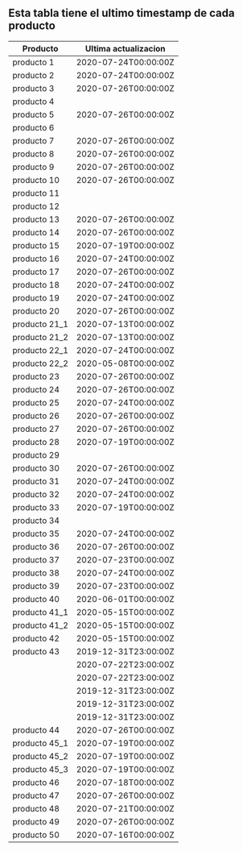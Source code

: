 ## Esta tabla tiene el ultimo timestamp de cada producto
|Producto|Ultima actualizacion |
|------ |------ |
|producto 1|2020-07-24T00:00:00Z|
|producto 2|2020-07-24T00:00:00Z|
|producto 3|2020-07-26T00:00:00Z|
|producto 4|
|producto 5|2020-07-26T00:00:00Z|
|producto 6|
|producto 7|2020-07-26T00:00:00Z|
|producto 8|2020-07-26T00:00:00Z|
|producto 9|2020-07-26T00:00:00Z|
|producto 10|2020-07-26T00:00:00Z|
|producto 11|
|producto 12|
|producto 13|2020-07-26T00:00:00Z|
|producto 14|2020-07-26T00:00:00Z|
|producto 15|2020-07-19T00:00:00Z|
|producto 16|2020-07-24T00:00:00Z|
|producto 17|2020-07-26T00:00:00Z|
|producto 18|2020-07-24T00:00:00Z|
|producto 19|2020-07-24T00:00:00Z|
|producto 20|2020-07-26T00:00:00Z|
|producto 21_1|2020-07-13T00:00:00Z|
|producto 21_2|2020-07-13T00:00:00Z|
|producto 22_1|2020-07-24T00:00:00Z|
|producto 22_2|2020-05-08T00:00:00Z|
|producto 23|2020-07-26T00:00:00Z|
|producto 24|2020-07-26T00:00:00Z|
|producto 25|2020-07-24T00:00:00Z|
|producto 26|2020-07-26T00:00:00Z|
|producto 27|2020-07-26T00:00:00Z|
|producto 28|2020-07-19T00:00:00Z|
|producto 29|
|producto 30|2020-07-26T00:00:00Z|
|producto 31|2020-07-24T00:00:00Z|
|producto 32|2020-07-24T00:00:00Z|
|producto 33|2020-07-19T00:00:00Z|
|producto 34|
|producto 35|2020-07-24T00:00:00Z|
|producto 36|2020-07-26T00:00:00Z|
|producto 37|2020-07-23T00:00:00Z|
|producto 38|2020-07-24T00:00:00Z|
|producto 39|2020-07-23T00:00:00Z|
|producto 40|2020-06-01T00:00:00Z|
|producto 41_1|2020-05-15T00:00:00Z|
|producto 41_2|2020-05-15T00:00:00Z|
|producto 42|2020-05-15T00:00:00Z|
|producto 43|2019-12-31T23:00:00Z|
| |2020-07-22T23:00:00Z|
| |2020-07-22T23:00:00Z|
| |2019-12-31T23:00:00Z|
| |2019-12-31T23:00:00Z|
| |2019-12-31T23:00:00Z|
|producto 44|2020-07-26T00:00:00Z|
|producto 45_1|2020-07-19T00:00:00Z|
|producto 45_2|2020-07-19T00:00:00Z|
|producto 45_3|2020-07-19T00:00:00Z|
|producto 46|2020-07-18T00:00:00Z|
|producto 47|2020-07-26T00:00:00Z|
|producto 48|2020-07-21T00:00:00Z|
|producto 49|2020-07-26T00:00:00Z|
|producto 50|2020-07-16T00:00:00Z|
